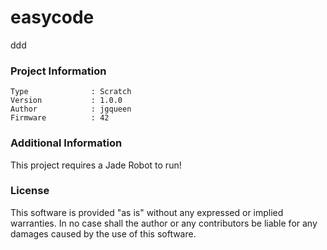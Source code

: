 easycode
================

ddd

### Project Information
```
Type              : Scratch
Version           : 1.0.0
Author            : jgqueen
Firmware          : 42
```

### Additional Information
This project requires a Jade Robot to run!

### License
This software is provided "as is" without any expressed or implied warranties.  In no case shall the author or any contributors be liable for any damages caused by the use of this software.

